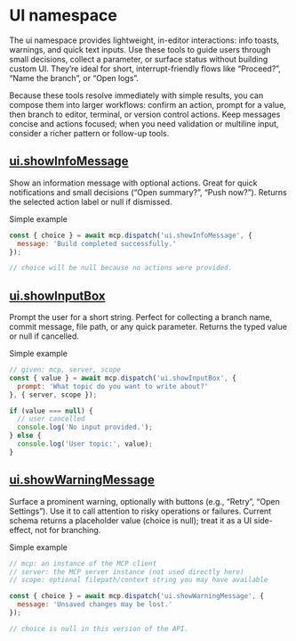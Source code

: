 # UI namespace

The ui namespace provides lightweight, in-editor interactions: info toasts, warnings, and quick text inputs. Use these tools to guide users through small decisions, collect a parameter, or surface status without building custom UI. They’re ideal for short, interrupt-friendly flows like “Proceed?”, “Name the branch”, or “Open logs”.

Because these tools resolve immediately with simple results, you can compose them into larger workflows: confirm an action, prompt for a value, then branch to editor, terminal, or version control actions. Keep messages concise and actions focused; when you need validation or multiline input, consider a richer pattern or follow-up tools.

## [ui.showInfoMessage](docs/ui/ui.showInfoMessage.md)

Show an information message with optional actions. Great for quick notifications and small decisions (“Open summary?”, “Push now?”). Returns the selected action label or null if dismissed.

Simple example

```javascript
const { choice } = await mcp.dispatch('ui.showInfoMessage', {
  message: 'Build completed successfully.'
});

// choice will be null because no actions were provided.
```

## [ui.showInputBox](docs/ui/ui.showInputBox.md)

Prompt the user for a short string. Perfect for collecting a branch name, commit message, file path, or any quick parameter. Returns the typed value or null if cancelled.

Simple example

```javascript
// given: mcp, server, scope
const { value } = await mcp.dispatch('ui.showInputBox', {
  prompt: 'What topic do you want to write about?'
}, { server, scope });

if (value === null) {
  // user cancelled
  console.log('No input provided.');
} else {
  console.log('User topic:', value);
}
```

## [ui.showWarningMessage](docs/ui/ui.showWarningMessage.md)

Surface a prominent warning, optionally with buttons (e.g., “Retry”, “Open Settings”). Use it to call attention to risky operations or failures. Current schema returns a placeholder value (choice is null); treat it as a UI side-effect, not for branching.

Simple example

```javascript
// mcp: an instance of the MCP client
// server: the MCP server instance (not used directly here)
// scope: optional filepath/context string you may have available

const { choice } = await mcp.dispatch('ui.showWarningMessage', {
  message: 'Unsaved changes may be lost.'
});

// choice is null in this version of the API.
```